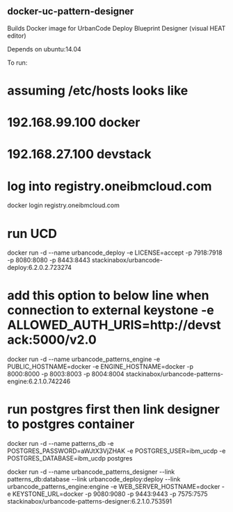 ## docker-uc-pattern-designer
Builds Docker image for UrbanCode Deploy Blueprint Designer (visual HEAT editor)

Depends on ubuntu:14.04

To run:

# assuming /etc/hosts looks like 
# 192.168.99.100 	docker
# 192.168.27.100    devstack

# log into registry.oneibmcloud.com
docker login registry.oneibmcloud.com

# run UCD
docker run -d --name urbancode_deploy -e LICENSE=accept -p 7918:7918 -p 8080:8080 -p 8443:8443 stackinabox/urbancode-deploy:6.2.0.2.723274

# add this option to below line when connection to external keystone -e ALLOWED_AUTH_URIS=http://devstack:5000/v2.0
docker run -d --name urbancode_patterns_engine -e PUBLIC_HOSTNAME=docker -e ENGINE_HOSTNAME=docker -p 8000:8000 -p 8003:8003 -p 8004:8004 stackinabox/urbancode-patterns-engine:6.2.1.0.742246

# run postgres first then link designer to postgres container
docker run -d --name patterns_db -e POSTGRES_PASSWORD=aWJtX3VjZHAK -e POSTGRES_USER=ibm_ucdp -e POSTGRES_DATABASE=ibm_ucdp postgres

docker run -d --name urbancode_patterns_designer --link patterns_db:database --link urbancode_deploy:deploy --link urbancode_patterns_engine:engine -e WEB_SERVER_HOSTNAME=docker -e KEYSTONE_URL=docker -p 9080:9080 -p 9443:9443 -p 7575:7575 stackinabox/urbancode-patterns-designer:6.2.1.0.753591
